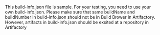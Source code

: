 This build-info.json file is sample.
For your testing, you need to use your own build-info.json.
Please make sure that same buildName and buildNumber in build-info.json should not be in Build Brower in Artifactory.
However, artifacts in build-info.json should be exsited at a repository in Artifactory 

